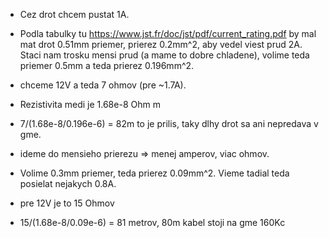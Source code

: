 - Cez drot chcem pustat 1A.
- Podla tabulky tu https://www.jst.fr/doc/jst/pdf/current_rating.pdf
  by mal mat drot 0.51mm priemer, prierez 0.2mm^2, aby vedel viest prud 2A.
  Staci nam trosku mensi prud (a mame to dobre chladene), volime teda
  priemer 0.5mm a teda prierez 0.196mm^2.
- chceme 12V a teda 7 ohmov (pre ~1.7A).
- Rezistivita medi je 1.68e-8 Ohm m
- 7/(1.68e-8/0.196e-6) = 82m to je prilis, taky dlhy drot sa ani nepredava v gme.
- ideme do mensieho prierezu => menej amperov, viac ohmov.

- Volime 0.3mm priemer, teda prierez 0.09mm^2. Vieme tadial teda posielat nejakych 0.8A.
- pre 12V je to 15 Ohmov
- 15/(1.68e-8/0.09e-6) = 81 metrov, 80m kabel stoji na gme 160Kc
